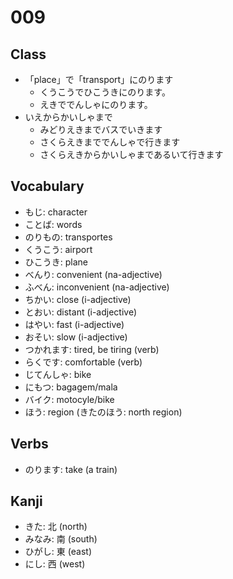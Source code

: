 # 009

## Class

- 「place」で「transport」にのります
  - くうこうでひこうきにのります。
  - えきででんしゃにのります。
- いえからかいしゃまで
  - みどりえきまでバスでいきます
  - さくらえきまででんしゃで行きます
  - さくらえきからかいしゃまであるいて行きます

## Vocabulary

- もじ: character
- ことば: words
- のりもの: transportes
- くうこう: airport
- ひこうき: plane
- べんり: convenient (na-adjective)
- ふべん: inconvenient (na-adjective)
- ちかい: close (i-adjective)
- とおい: distant (i-adjective)
- はやい: fast (i-adjective)
- おそい: slow (i-adjective)
- つかれます: tired, be tiring (verb)
- らくです: comfortable (verb)
- じてんしゃ: bike
- にもつ: bagagem/mala
- バイク: motocyle/bike
- ほう: region (きたのほう: north region)

## Verbs

- のります: take (a train)

## Kanji

- きた: 北 (north)
- みなみ: 南 (south)
- ひがし: 東 (east)
- にし: 西 (west)